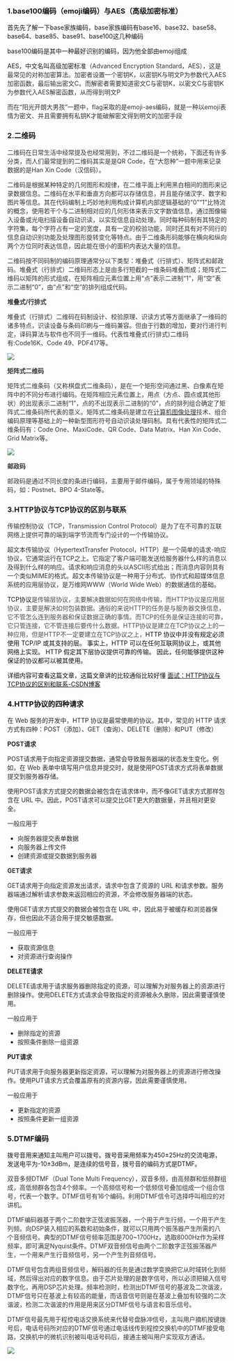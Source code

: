 ### 1.base100编码（emoji编码）与AES（高级加密标准）
首先先了解一下base家族编码，base家族编码有base16、base32、base58、base64、base85、base91、base100这几种编码

base100编码是其中一种最好识别的编码，因为他全部由emoji组成

AES，中文名叫高级加密标准<font style="color:rgb(51, 51, 51);">（Advanced Encryption Standard，AES），这是最常见的对称加密算法。加密者设置一个密钥K，以密钥K与明文P为参数代入AES加密函数，最后输出密文C。而解密者需要知道密文C与密钥K，以密文C与密钥K为参数代入AES解密函数，从而得到明文P</font>

<font style="color:rgb(51, 51, 51);">而在“阳光开朗大男孩”一题中，flag采取的是emoji-aes编码，就是一种以emoji表情为密文、并且需要拥有私钥K才能破解密文得到明文的加密手段</font>

### 2.二维码
<font style="color:rgb(51, 51, 51);">二维码在日常生活中经常提及也经常用到，不过二维码是一个统称，下面还有许多分类，而人们最常提到的二维码其实是是QR Code，在“大怨种”一题中用来记录数据的是Han Xin Code（汉信码）。</font>

<font style="color:rgb(51, 51, 51);">二维码是根据某种特定的几何图形和规律，在二维平面上利用黑白相间的图形来记录数据信息。二维码在水平和垂直方向都可以存储信息，并且能存储汉字、数字和图片等信息。其在代码编制上巧妙地利用构成计算机内部逻辑基础的“0”“1”比特流的概念，使用若干个与二进制相对应的几何形体来表示文字数值信息，通过图像输入设备或光电扫描设备自动识读，以实现信息自动处理。同时每种码制有其特定的字符集，每个字符占有一定的宽度，具有一定的校验功能，同时还具有对不同行的信息自动识别功能及处理图形旋转变化等特点。由于二维条形码能够在横向和纵向两个方位同时表达信息，因此能在很小的面积内表达大量的信息。</font>

<font style="color:rgb(51, 51, 51);">二维码按不同码制的编码原理通常分以下类型：堆叠式（行排式）、矩阵式和邮政码。堆叠式（行排式）二维码形态上是由多行短截的一维条码堆叠而成；矩阵式二维码以矩阵的形式组成，在矩阵相应元素位置上用“点”表示二进制“1”，用“空”表示二进制“0”，由“点”和“空”的排列组成代码。</font>

**<font style="color:rgb(51, 51, 51);">堆叠式/行排式</font>**

<font style="color:rgb(51, 51, 51);">堆叠式（行排式）二维码在码制设计、校验原理、识读方式等方面继承了一维码的诸多特点，识读设备与条码印刷与一维码兼容。但由于行数的增加，要对行进行判定，译码算法与软件也不同于一维码。代表性堆叠式(行排式)二维码有:Code16K、Code 49、PDF417等。</font>

![](https://cdn.nlark.com/yuque/0/2024/png/49267415/1732372736857-c7eecdd8-fd2b-4317-a81c-6fab84663a43.png)<font style="color:rgb(85, 85, 85);"></font>

**<font style="color:rgb(51, 51, 51);">矩阵式二维码</font>**

<font style="color:rgb(51, 51, 51);">矩阵式二维条码（又称棋盘式二维条码），是在一个矩形空间通过黑、白像素在矩阵中的不同分布进行编码。在矩阵相应元素位置上，用点（方点、圆点或其他形状）的出现表示二进制“1”，点的不出现表示二进制的“0”，点的排列组合确定了矩阵式二维条码所代表的意义。矩阵式二维条码是建立在</font>[<font style="color:rgb(51, 51, 51);">计算机图像处理</font>](https://baike.baidu.com/item/%E8%AE%A1%E7%AE%97%E6%9C%BA%E5%9B%BE%E5%83%8F%E5%A4%84%E7%90%86/5687124?fromModule=lemma_inlink)<font style="color:rgb(51, 51, 51);">技术、组合编码原理等基础上的一种新型图形符号自动识读处理码制。具有代表性的矩阵式二维条码有：Code One、MaxiCode、QR Code、Data Matrix、Han Xin Code、Grid Matrix等。</font><sup><font style="color:rgb(51, 102, 204);"></font></sup>

![](https://cdn.nlark.com/yuque/0/2024/jpeg/49267415/1732372736844-0938ebae-6a17-49a8-bb39-206dd8f39980.jpeg)<font style="color:rgb(85, 85, 85);"></font>

**<font style="color:rgb(51, 51, 51);">邮政码</font>**

<font style="color:rgb(51, 51, 51);">邮政码是通过不同长度的条进行编码，主要用于邮件编码，属于专用领域的特殊码，如：Postnet、BPO 4-</font><font style="color:rgb(51, 51, 51);">State等。</font>

### 3.HTTP协议与TCP协议的区别与联系
<font style="color:rgb(51, 51, 51);">传输控制协议（TCP，Transmission Control Protocol）是为了在不可靠的互联网络上提供可靠的端到端字节流而专门设计的一个传输协议。</font>

<font style="color:rgb(51, 51, 51);">超文本传输协议（HypertextTransfer Protocol，HTTP）是一个简单的请求-响应协议，它通常运行在TCP之上。它指定了客户端可能发送给服务器什么样的消息以及得到什么样的响应。请求和响应消息的头以ASCII形式给出；而消息内容则具有一个类似MIME的格式。超文本传输协议是一种用于分布式、协作式和超媒体信息系统的应用层协议，是万维网WWW（World Wide Web）的数据通信的基础。</font>

TCP协议<font style="color:rgb(77, 77, 77);">是传输层协议，主要解决数据如何在网络中传输，而HTTP协议是应用层协议，主要是解决如何包装数据。通俗的来说HTTP的任务是与服务器交换信息，它不管怎么连到服务器和保证数据正确的事情。而TCP的任务是保证连接的可靠，它只管连接，它不管连接后要传什么数据。HTTP协议是建立在TCP协议之上的一种应用，但是HTTP不一定要建立在TCP协议之上，</font><font style="color:rgb(17, 17, 17);">HTTP 协议中并没有规定必须使用 TCP/IP 或其支持的层。 事实上，HTTP 可以在任何互联网协议上，或其他网络上实现。 HTTP 假定其下层协议提供可靠的传输。 因此，任何能够提供这种保证的协议都可以被其使用。</font>

<font style="color:rgb(17, 17, 17);">详细内容可查看这篇文章，这篇文章讲的比较通俗比较好懂 </font>[<font style="color:rgb(17, 17, 17);">面试：HTTP协议与TCP协议的区别和联系-CSDN博客</font>](https://blog.csdn.net/weixin_44422604/article/details/108435009)

### <font style="color:rgb(17, 17, 17);">4.HTTP协议的四种请求</font>
<font style="color:rgb(36, 41, 46);">在 Web 服务的开发中，HTTP 协议是最常使用的协议。其中，常见的 HTTP 请求方式有四种：POST（添加）、GET（查询）、DELETE（删除）和PUT（修改）</font>

**<font style="color:rgb(36, 41, 46);">POST请求</font>**

<font style="color:rgb(36, 41, 46);">POST请求用于向指定资源提交数据，通常会导致服务器端的状态发生变化。例如，在 Web 表单中填写用户信息并提交时，就是使用POST请求方式将表单数据提交到服务器存储。</font>

<font style="color:rgb(36, 41, 46);">使用POST请求方式提交的数据会被包含在请求体中，而不像GET请求方式那样包含在 URL 中。因此，POST请求可以提交比GET更大的数据量，并且相对更安全。</font>

<font style="color:rgb(36, 41, 46);">一般应用于</font>

+ <font style="color:rgb(36, 41, 46);">向服务器提交表单数据</font>
+ <font style="color:rgb(36, 41, 46);">向服务器上传文件</font>
+ <font style="color:rgb(36, 41, 46);">创建资源或提交数据到服务器</font>

**<font style="color:rgb(51, 51, 51);">GET请求</font>**

<font style="color:rgb(36, 41, 46);">GET请求用于向指定资源发出请求，请求中包含了资源的 URL 和请求参数。服务器端通过解析请求参数来返回相应的资源，不会修改服务器端的状态。</font>

<font style="color:rgb(36, 41, 46);">使用GET请求方式提交的数据会被包含在 URL 中，因此易于被缓存和浏览器保存，但也因此不适合用于提交敏感数据。</font>

<font style="color:rgb(36, 41, 46);">一般应用于</font>

+ <font style="color:rgb(36, 41, 46);">获取资源信息</font>
+ <font style="color:rgb(36, 41, 46);">对资源进行查询操作</font>

**DELETE请求**

<font style="color:rgb(36, 41, 46);">DELETE请求用于请求服务器删除指定的资源，可以理解为对服务器上的资源进行删除操作。使用DELETE方式请求会导致指定的资源被永久删除，因此需要谨慎使用。</font>

<font style="color:rgb(36, 41, 46);">一般应用于</font>

+ <font style="color:rgb(36, 41, 46);">删除指定的资源</font>
+ <font style="color:rgb(36, 41, 46);">按照条件删除一组资源</font>

**PUT请求**

<font style="color:rgb(36, 41, 46);">PUT请求用于向服务器更新指定资源，可以理解为对服务器上的资源进行修改操作。使用PUT请求方式会覆盖原有的资源内容，因此需要谨慎使用。</font>

<font style="color:rgb(36, 41, 46);">一般应用于</font>

+ <font style="color:rgb(36, 41, 46);">更新指定的资源</font>
+ <font style="color:rgb(36, 41, 46);">按照条件更新一组资源</font>

### 5.DTMF编码
拨号音用来通知主叫用户可以拨号。拨号音采用频率为450±25Hz的交流电源，发送电平为-10±3dBm，是连续的信号音，拨号音的编码方式是DTMF。

<font style="color:rgb(51, 51, 51);">双音多频DTMF（Dual Tone Multi Frequency），双音多频，由高频群和低频群组成，高低频群各包含4个频率。一个高频信号和一个低频信号叠加组成一个组合信号，代表一个数字。DTMF信号有16个编码。利用DTMF信令可选择呼叫相应的对讲机。</font>

<font style="color:rgb(51, 51, 51);">DTMF编码器基于两个二阶数字正弦波振荡器，一个用于产生行频，一个用于产生列频。向DSP装入相应的系数和初始条件，就可以只用两个振荡器产生所需的八个音频信号。典型的DTMF信号频率范围是700~1700Hz，选取8000Hz作为采样频率，即可满足Nyquist条件。DTMF双音频信号由两个二阶数字正弦振荡器产生，一个用来产生行音频信号，另一个产生列音频信号。</font>

<font style="color:rgb(51, 51, 51);">DTMF信号包含两组</font><font style="color:rgb(51, 51, 51);">音频信号</font><font style="color:rgb(51, 51, 51);">，解码器的任务是通过数学变换把它从时域转化到频域，然后得出对应的数字信息。由于芯片处理的是数字信号，所以必须把输入信号数字化，再用DSP芯片处理。频率检测时，检测出DTMF信号的基波及二次谐波，DTMF信号只在基波上有较高的能量，而话音信号则是在基波上叠加有较强的二次谐波，检测二次谐波的作用是用来区分DTMF信号与语言和音乐信号。</font>

<font style="color:rgb(51, 51, 51);">DTMF信号最先用于程控电话交换系统来代替号盘脉冲信号，主叫用户摘机按键拨号后，电话号码所对应的DTMF信号通过电话线传到程控交换机中的DTMF接受电路，交换机中的微机识别被叫电话号码后，接通主被叫用户实现双方通话。</font>

![](https://cdn.nlark.com/yuque/0/2024/png/49267415/1732375025856-24a5ddad-fbc0-4ecc-b612-f4179399b3c6.png)

